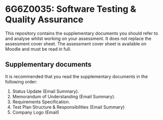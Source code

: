# 6G6Z0035: Software Testing & Quality Assurance

This repository contains the supplementary documents you should refer to and analyse whilst working on your assessment. It does not replace the assessment cover sheet. The assessment cover sheet is available on Moodle and must be read in full.

## Supplementary documents

It is recommended that you read the supplementary documents in the following order:

1. Status Update (Email Summary).
2. Memorandum of Understanding (Email Summary).
3. Requirements Specification.
4. Test Plan Structure & Responsibilities (Email Summary)
5. Company Logo (Email)
